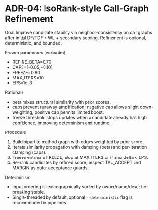 <!-- AUTOGEN: BYTECODEMAPPER DOC v1 -->
# ADR-04: IsoRank-style Call-Graph Refinement

Goal
Improve candidate stability via neighbor-consistency on call graphs after initial DF/TDF + WL + secondary scoring. Refinement is optional, deterministic, and bounded.

Frozen parameters (verbatim)
- REFINE_BETA=0.70
- CAPS=[-0.05,+0.10]
- FREEZE=0.80
- MAX_ITERS=10
- EPS=1e-3

Rationale
- beta mixes structural similarity with prior scores.
- caps prevent runaway amplification; negative cap allows slight down-weighting, positive cap permits limited boost.
- freeze threshold stops updates when a candidate already has high confidence, improving determinism and runtime.

Procedure
1. Build bipartite method graph with edges weighted by prior score.
2. Iterate similarity propagation with damping (beta) and per-iteration clamping (caps).
3. Freeze entries ≥ FREEZE; stop at MAX_ITERS or if max delta < EPS.
4. Re-rank candidates by refined score; respect TAU_ACCEPT and MARGIN as outer acceptance guards.

Determinism
- Input ordering is lexicographically sorted by owner/name/desc; tie-breaking stable.
- Single-threaded by default; optional `--deterministic` flag is recommended in pipelines.
